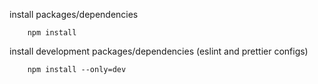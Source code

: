 install packages/dependencies

```
    npm install
```

install development packages/dependencies (eslint and prettier configs)

```
    npm install --only=dev
```
